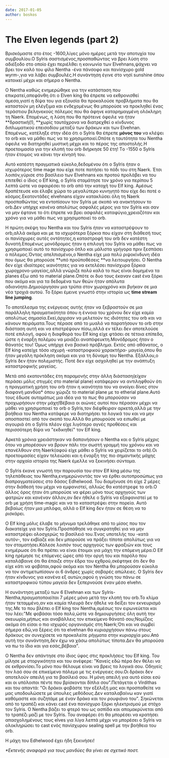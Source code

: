 ```yaml
---
date: 2017-01-05
author: boskos
---
```

# The Elven legends (part 2)

Βρισκόμαστε στο έτος -1600,λίγες μόνο ημέρες μετά την αποτυχία του
συμβουλίου.Ο Sylris σαστισμένος,προσπαθώντας να βρει λύση στο αδιέξοδο στο
οποίο έχει περιέλθει η κοινωνία των Elvehnans,ψάχνει να βρει τον καλό του φίλο
Nentha -ένα πάνσοφο και πανίσχυρο gold wyrm-,για να λάβει συμβουλές.Η
συνάντηση έγινε στο νησί sunshine όπου κατοικεί μέχρι και σήμερα ο Nentha.

O Nentha καθώς ενημερώθηκε για την κατάσταση που επικρατεί,απεφάνθη ότι ο
Elven king θα έπρεπε να εκθρονισθεί άμεσα,γιατί η δίψα του για εξουσία θα
προκαλούσε προβλήματα που θα καταστούν μη ελέγξιμα και ενδεχομένως θα μπορούσε
να προκληθεί ένας τεράστιου βεληνεκούς πόλεμος που θα άφηνε καταρημαγμένη
ολόκληρη τη Naerk. Επομένως, η λύση που θα πρότεινε όφειλε να ήταν
**δραστική(!),  **χωρίς ταυτόχρονα να διατρεχθεί ο κίνδυνος διπλωματικού
επεισοδίου μεταξύ των δράκων και των Elvehnan. Επομένως, κατέληξε στην ιδέα
ότι ο Sylris θα έπρεπε **μόνος του** να κλέψει το orb και να μάθει πως να το
χρησιμοποιεί.Οπότε η ταυτότητα του Nentha όφειλε να διατηρηθεί μυστική μέχρι
και το πέρας της αποστολής.Η προετοιμασία για την κλοπή του orb διήρκησε 50
έτη! Tο -1550 ο Sylris ήταν έτοιμος να κάνει την κίνησή του.

Αυτό κατέστη πραγματικά εύκολο,δεδομένου ότι ο Sylris ήταν ο ισχυρότερος
time mage που είχε ποτε πατήσει το πόδι του στη Naerk. Έτσι λοιπόν,γύρισε στο
βασίλειο των Elvehnans και προτού προλάβει να του επιτεθεί ο ίδιος ο Elf king,
ο Sylris σταμάτησε τον χρόνο για περίπου 5 λεπτά ώστε να αφαιρέσει το orb από
την κατοχή του Elf king. Αμέσως δραπέτευσε και έλαβε χώρα το μεγαλύτερο
κυνηγητό που είχε δει ποτέ ο κόσμος.Εκατοντάδες elvehnans είχαν κατακλύσει όλη
τη Naerk προσπαθώντας να εντοπίσουν τον Sylris με σκοπό να ανακτήσουν το
orb.Δεν υπήρχε κανένα απολύτως ασφαλές μέρος για τον Sylris και σαν να μην
έφτανε το ότι έπρεπε να βρει ασφαλές καταφύγιο,χρειαζόταν και χρόνο για να
μάθει πως να χρησιμοποιεί το orb.

H πρώτη σκέψη του Nentha και του Sylris ήταν να καταστρέψουν το orb,αλλά
ακόμα και με τα ισχυρότερα ξόρκια που είχαν στη διάθεσή τους οι πανίσχυρες
αυτές οντότητες,η καταστροφή του orb δεν κατέστη δυνατή.Επομένως μονόδρομος
ήταν η επιλογή του Sylris να μάθει πως να χρησιμοποιεί αυτό το πανίσχυρο όπλο
και μάλιστα γρήγορα πριν ξεσπάσει ο πόλεμος.Όντας απελπισμένοι,ο Nentha είχε
μια πολύ ριψοκίνδυνη ιδέα που όμως θα μπορούσε **υπό προϋποθέσεις  **να
λειτουργήσει. Ο Nentha δεν είχε ιδιαίτερες ικανότητες για να εκτελέσει
πανίσχυρα ξόρκια χωροχρονο-μαγείας,αλλά γνώριζε πολύ καλά το πως είναι
δομημένα τα planes έξω από το material plane.Οπότε οι δυο τους έκαναν cast ένα
ξόρκι που ακόμα και για τα δεδομένα των θεών ήταν απόλυτα
αδιανόητο.Δημιούργησαν μια τρύπα στον χωροχρόνο και βγήκαν σε μια νέα τροχιά
αυτού. Το ξόρκι έμεινε γνωστό στην ιστορία ως **time stream line jumping**.

Το αποτέλεσμα της ενέργειας αυτής ήταν να ξεβραστούν σε μια παράλληλη
πραγματικότητα όπου η έννοια του χρόνου δεν είχε καμία απολύτως
σημασία.Εκεί,άρχισαν να μελετούν τις ιδιότητες του orb και να κάνουν
πειράματα.Τους πέρασε από το μυαλό να παρατήσουν το orb στην διάσταση αυτή και
να επιστρέψουν πίσω,αλλά εν τέλει δεν αποτελούσε ποτέ επιλογή, αφού η διαφθορά
του Elf king είχε φτάσει σε τέτοια επίπεδα, ώστε η έναρξη πολέμου να μοιάζει
αναπόφευκτη.Μονόδρομος ήταν ο θάνατός του! Όμως υπήρχε ένα βασικό πρόβλημα.
Εκτός από αθάνατος, ο Elf king κατείχε τόσο ισχυρή -καταστροφικού χαρακτήρα-
μαγεία,όπου θα ήταν μεγάλη πρόκληση ακόμα και για τη δύναμη του Nentha.
Εξάλλου,ο Sylris δεν ήταν πολεμιστής. Ποτέ δεν είχε ασχοληθεί με την ανάπτυξη
καταστροφικής μαγείας.

Μετά από εκατοντάδες έτη παραμονής στην άλλη διάσταση(είχαν περάσει μόλις
στιγμές στο material plane) κατάφεραν να αντιληφθούν ότι η πραγματική χρήση
του orb ήταν η ικανότητα του να ανοίγει δίνες στον διαφανή μανδύα* όπου χώριζε
το material plane με το etherial plane.Αυτό τους έδωσε αυτομάτως μια ιδέα για
το πως θα μπορούσαν να προχωρήσουν στην μάχη!Βέβαια οι αιώνες αυτοί που
πέρασαν μέχρι να μάθει να χρησιμοποιεί το orb o Sylris,τον διέφθειραν
αρκετά,αλλά με την βοήθεια του Nentha κατάφερε να διατηρήσει τα λογικά του και
να μην αποσπαστεί από τον σκοπό του.Αλλά θα μπουρούσε να ειπωθεί με σιγουριά
ότι ο Sylris πλέον είχε λιγότερο αγνές προθέσεις και περισσότερη δίψα να
"εκδικηθεί" τον Elf king.

Αρκετά χρόνια χρειάστηκαν να δαπανήσουν ο Nentha και ο Sylris μέχρις ότου να
μπορέσουν να βρουν πάλι την σωστή γραμμή του χρόνου και να επανέλθουν στη
Naerk(αφού είχε μάθει ο Sylris να χειρίζεται το orb).Οι προετοιμασίες είχαν
τελειώσει και η έναρξη της πιο σημαντικής μάχης στην αρχαία ιστορία της Naerk
έμελλε να ξεκινήσει σύντομα.

O Sylris έκανε γνωστή την παρουσία του στον Elf king μέσω της τηλεπάθειας
του Nentha,ενημερώνοντάς τον να έρθει αυτοπροσώπως για διαπραγματεύσεις στο
δάσος Edhelwood. Του διαμήνυσε ότι είχε 2 μέρες στην διάθεσή του μέχρι να
εμφανιστεί, αλλιώς θα κατέστρεφε το orb.Ο άλλος όρος ήταν ότι μπορούσε να
φέρει μόνο τους αρχηγούς των φατριών και κανέναν άλλον,αν δεν ήθελε ο Sylris
να εξαφανιστεί με το orb με χρήση time-magic και να το καταστρέψει στην
πορεία. Αυτό βεβαίως ήταν μια μπλόφα, αλλά ο Elf king δεν ήταν σε θέση να το
ρισκάρει.

Ο Elf king μόλις έλαβε το μήνυμα τρελάθηκε από το μίσος που τον διακατείχε
για τον Sylris.Προσπάθησε να συγκρατηθεί για να μην καταστρέψει ολοσχερώς το
βασίλειό του.Ένας υποτελής του -κατά αυτόν-, τον εκβίαζε και δεν μπορούσε να
πράξει τίποτα απολύτως για να τον σταματήσει.Κάλεσε λοιπόν τους αρχηγούς των
φραξιών και τους ενημέρωσε ότι θα πρέπει να είναι έτοιμοι για μάχη την επόμενη
μέρα.Ο Elf king ηρέμησε τις επόμενες ώρες από την οργή του και παρόλο που
καταλάβαινε ότι θα έπαιζε στην έδρα του εχθρού,σκέφτηκε ότι δεν θα είχε κάτι
να φοβάται,αφού ακόμα και τον Nentha θα μπορούσαν εύκολα να τον αντιμετωπίσουν
οι 6 άνδρες χωρίς σοβαρές απώλειες. Ο Sylris δεν ήταν κίνδυνος για κανένα εξ
αυτών,αφού η γνώση του πάνω σε καταστροφικού τύπου μαγεία δεν ξεπερνούσε έναν
μέσο elvehn.

Η συνάντηση μεταξύ των 6 Elvehnan και των Sylris-Nentha,πραγματοποιείται 7
μέρες μόνο μετά την κλοπή του orb.Το κλίμα ήταν τεταμμένο,αν και καμία πλευρά
δεν ήθελε να δείξει τον εκνευρισμό της.Με το που βλέπει ο Elf king τον
Nentha,αμέσως τον ειρωνεύεται και του λέει:"Με φοβάσαι τόσο πολύ,ώστε να
δημιουργήσεις όλη αυτή την σκευωρία,μήπως και αναβάλλεις τον επικείμενο θάνατό
σου;Νομίζεις ακόμα ότι είσαι ο πιο ισχυρός οργανισμός στη Naerk;Ότι και να
συμβεί σήμερα εδώ,να ξέρεις ότι τα elvehnan θα κυριαρχήσουν πάνω στους δράκους
αν συνεχίσετε να προκαλείτε ρήγματα στην κυριαρχία μου.Από αυτή την
συνάντηση,δεν έχω να χάσω απολύτως τίποτα.Δεν θα μπορούσα να πω το ίδιο και
για εσάς,βέβαια".

Ο Nentha δεν απάντησε στο ίδιος ύφος στις προκλήσεις του Elf king. Του
μίλησε με στοργικότητα και του ανέφερε: "Κανείς εδώ πέρα δεν θέλει να σε
εκθρονίσει.Το μόνο που θέλουμε είναι να βρεις τα λογικά σου. Οδηγείς τον λαό
σου σε επικείμενο πόλεμο με τις ενέργειες σου.Οι δράκοι δεν αποτελούν απειλή
για το βασίλειό σου. Η μόνη απειλή για αυτό είσαι εσύ και οι υπόλοιποι πέντε
που βρίσκονται δίπλα σου".Πετάγεται ο Virdithas και του απαντά: "Οι δράκοι
φοβάστε την εξέλιξή μας και προσπαθείτε να μας υποδουλώσετε με ύπουλες
μεθόδους.Δεν καταλαβαίνω καν γιατί καθόμαστε και συζητάμε με έναν δράκο και
τον ρουφιάνο του". Σηκώνεται από το τραπέζι και κάνει cast ένα πανίσχυρο ξόρκι
ηλεκτρισμού με στόχο τον Sylris. Ο Nentha βάζει το φτερό του ως ασπίδα και
απομακρύνεται από το τραπέζι μαζί με τον Sylris. Του αναφέρει ότι θα μπορέσει
να κρατήσει απασχολημένους τους elves για λίγα λεπτά μέχρι να μπορέσει ο
Sylris να ολοκληρώσει το cast ενός πανίσχυρου sealing spell με την βοήθεια του
orb.

Η μάχη του Edhelwood έχει ήδη ξεκινήσει!  

_*Εκτενής αναφορά για τους μανδύες θα γίνει σε σχετικό ποστ._

